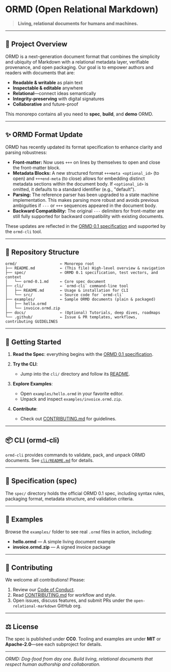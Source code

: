 # ORMD (Open Relational Markdown)

> **Living, relational documents for humans and machines.**

---

## 🚀 Project Overview

ORMD is a next-generation document format that combines the simplicity and ubiquity of Markdown with a relational metadata layer, verifiable provenance, and open packaging. Our goal is to empower authors and readers with documents that are:

* **Readable & writable** as plain text
* **Inspectable & editable** anywhere
* **Relational**—connect ideas semantically
* **Integrity-preserving** with digital signatures
* **Collaborative** and future-proof

This monorepo contains all you need to **spec**, **build**, and **demo** ORMD.

---

## ✨ ORMD Format Update

ORMD has recently updated its format specification to enhance clarity and parsing robustness:

*   **Front-matter:** Now uses `+++` on lines by themselves to open and close the front-matter block.
*   **Metadata Blocks:** A new structured format `+++meta <optional_id>` (to open) and `+++end-meta` (to close) allows for embedding distinct metadata sections within the document body. If `<optional_id>` is omitted, it defaults to a standard identifier (e.g., "default").
*   **Parsing:** The reference parser has been upgraded to a state machine implementation. This makes parsing more robust and avoids previous ambiguities if `---` or `+++` sequences appeared in the document body.
*   **Backward Compatibility:** The original `---` delimiters for front-matter are still fully supported for backward compatibility with existing documents.

These updates are reflected in the [ORMD 0.1 specification](./spec/ormd-0.1.md) and supported by the `ormd-cli` tool.

---

## 📁 Repository Structure

```
ormd/                   ← Monorepo root
├── README.md           ← (This file) High-level overview & navigation
├── spec/               ← ORMD 0.1 specification, test vectors, and context
│   └── ormd-0.1.md     ← Core spec document
├── cli/                ← `ormd-cli` command-line tool
│   ├── README.md       ← Usage & installation for CLI
│   └── src/            ← Source code for `ormd-cli`
├── examples/           ← Sample ORMD documents (plain & packaged)
│   ├── hello.ormd
│   └── invoice.ormd.zip
├── docs/               ← (Optional) Tutorials, deep dives, roadmaps
└── .github/            ← Issue & PR templates, workflows, contributing GUIDELINES
```

---

## 🏁 Getting Started

1. **Read the Spec**: everything begins with the [ORMD 0.1 specification](./spec/ormd-0.1.md).
2. **Try the CLI**:

   * Jump into the `cli/` directory and follow its [README](./cli/README.md).
3. **Explore Examples**:

   * Open `examples/hello.ormd` in your favorite editor.
   * Unpack and inspect `examples/invoice.ormd.zip`.
4. **Contribute**:

   * Check out [CONTRIBUTING.md](./.github/CONTRIBUTING.md) for guidelines.

---

## 📦 CLI (ormd-cli)

`ormd-cli` provides commands to validate, pack, and unpack ORMD documents. See [`cli/README.md`](./cli/README.md) for details.

---

## 📘 Specification (spec)

The `spec/` directory holds the official ORMD 0.1 spec, including syntax rules, packaging format, metadata structure, and validation criteria.

---

## 🔌 Examples

Browse the `examples/` folder to see real `.ormd` files in action, including:

* **hello.ormd** — A simple living document example
* **invoice.ormd.zip** — A signed invoice package

---

## 🤝 Contributing

We welcome all contributions! Please:

1. Review our [Code of Conduct](./.github/CODE_OF_CONDUCT.md).
2. Read [CONTRIBUTING.md](./.github/CONTRIBUTING.md) for workflow and style.
3. Open issues, discuss features, and submit PRs under the `open-relational-markdown` GitHub org.

---

## ⚖️ License

The spec is published under **CC0**. Tooling and examples are under **MIT** or **Apache-2.0**—see each subproject for details.

---

*ORMD: Dog-food from day one. Build living, relational documents that respect human authorship and collaboration.*
